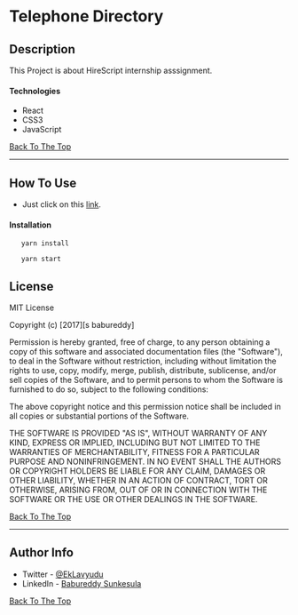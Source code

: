 # Telephone Directory

## Description

This Project is about HireScript internship asssignment.

#### Technologies

- React
- CSS3
- JavaScript

[Back To The Top](#read-me-template)

---

## How To Use

- Just click on this [link](project**:https://phone-directory.netlify.com/.).

#### Installation

```
   yarn install
```

```
   yarn start
```

## License

MIT License

Copyright (c) [2017][s babureddy]

Permission is hereby granted, free of charge, to any person obtaining a copy
of this software and associated documentation files (the "Software"), to deal
in the Software without restriction, including without limitation the rights
to use, copy, modify, merge, publish, distribute, sublicense, and/or sell
copies of the Software, and to permit persons to whom the Software is
furnished to do so, subject to the following conditions:

The above copyright notice and this permission notice shall be included in all
copies or substantial portions of the Software.

THE SOFTWARE IS PROVIDED "AS IS", WITHOUT WARRANTY OF ANY KIND, EXPRESS OR
IMPLIED, INCLUDING BUT NOT LIMITED TO THE WARRANTIES OF MERCHANTABILITY,
FITNESS FOR A PARTICULAR PURPOSE AND NONINFRINGEMENT. IN NO EVENT SHALL THE
AUTHORS OR COPYRIGHT HOLDERS BE LIABLE FOR ANY CLAIM, DAMAGES OR OTHER
LIABILITY, WHETHER IN AN ACTION OF CONTRACT, TORT OR OTHERWISE, ARISING FROM,
OUT OF OR IN CONNECTION WITH THE SOFTWARE OR THE USE OR OTHER DEALINGS IN THE
SOFTWARE.

[Back To The Top](#read-me-template)

---

## Author Info

- Twitter - [@EkLavyudu](https://twitter.com/EkLavyudu)
- LinkedIn - [Babureddy Sunkesula](https://www.linkedin.com/in/babureddys/)

[Back To The Top](#read-me-template)
